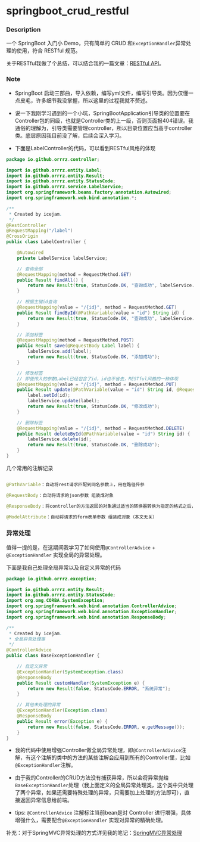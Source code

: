# springboot_crud_restful

### Description

一个 SpringBoot 入门小 Demo，只有简单的 CRUD 和`ExceptionHandler`异常处理的使用，符合 RESTful 规范。

关于RESTful我做了个总结，可以结合我的一篇文章：[RESTful API](<https://orrrz.github.io/posts/restful-api/>)。

### Note

- SpringBoot 启动三部曲，导入依赖，编写yml文件，编写引导类。因为仅懂一点皮毛，许多细节我没掌握，所以这里的过程我就不赘述。
- 说一下我刚学习遇到的一个小坑，SpringBootApplication引导类的位置要在Controller包的同级，也就是Controller类的上一级，否则页面报404错误。我通俗的理解为，引导类需要管理controller，所以目录位置应当高于controller类。底层原因我目前没了解，后续会深入学习。

- 下面是LabelController的代码，可以看到RESTful风格的体现

```java
package io.github.orrrz.controller;

import io.github.orrrz.entity.Label;
import io.github.orrrz.entity.Result;
import io.github.orrrz.entity.StatusCode;
import io.github.orrrz.service.LabelService;
import org.springframework.beans.factory.annotation.Autowired;
import org.springframework.web.bind.annotation.*;

/**
 * Created by icejam.
 */
@RestController
@RequestMapping("/label")
@CrossOrigin
public class LabelController {

    @Autowired
    private LabelService labelService;

    // 查询全部
    @RequestMapping(method = RequestMethod.GET)
    public Result findAll() {
        return new Result(true, StatusCode.OK, "查询成功", labelService.findAll());
    }

    // 根据主键id查询
    @RequestMapping(value = "/{id}", method = RequestMethod.GET)
    public Result findById(@PathVariable(value = "id") String id) {
        return new Result(true, StatusCode.OK, "查询成功", labelService.findById(id));
    }

    // 添加标签
    @RequestMapping(method = RequestMethod.POST)
    public Result save(@RequestBody Label label) {
        labelService.add(label);
        return new Result(true, StatusCode.OK, "添加成功");
    }

    // 修改标签
    // 即使传入的参数Label已经包含了id，id也不省去，RESTful风格的一种体现
    @RequestMapping(value = "/{id}", method = RequestMethod.PUT)
    public Result update(@PathVariable(value = "id") String id, @RequestBody Label label) {
        label.setId(id);
        labelService.update(label);
        return new Result(true, StatusCode.OK, "修改成功");
    }

    // 删除标签
    @RequestMapping(value = "/{id}", method = RequestMethod.DELETE)
    public Result deleteById(@PathVariable(value = "id") String id) {
        labelService.delete(id);
        return new Result(true, StatusCode.OK, "删除成功");
    }
}


```



几个常用的注解记录

```java

@PathVariable：自动将rest请求匹配到同名参数上，用在路径传参

@RequestBody：自动将请求的json参数 组装成对象

@ResponseBody：将controller的方法返回的对象通过适当的转换器转换为指定的格式之后，写入到response对象的body区，通常用来返回JSON数据或者是XML

@ModelAttribute：自动将请求的form表单参数 组装成对象（本文无关）
```





### 异常处理

值得一提的是，在这期间我学习了如何使用`@ControllerAdvice` + `@ExceptionHandler` 实现全局的异常处理。

下面是我自己处理全局异常以及自定义异常的代码

```java
package io.github.orrrz.exception;

import io.github.orrrz.entity.Result;
import io.github.orrrz.entity.StatusCode;
import org.omg.CORBA.SystemException;
import org.springframework.web.bind.annotation.ControllerAdvice;
import org.springframework.web.bind.annotation.ExceptionHandler;
import org.springframework.web.bind.annotation.ResponseBody;

/**
 * Created by icejam.
 * 全局异常处理类
 */
@ControllerAdvice
public class BaseExceptionHandler {

    // 自定义异常
    @ExceptionHandler(SystemException.class)
    @ResponseBody
    public Result customHandler(SystemException e) {
        return new Result(false, StatusCode.ERROR, "系统异常");
    }

    // 其他未处理的异常
    @ExceptionHandler(Exception.class)
    @ResponseBody
    public Result error(Exception e) {
        return new Result(false, StatusCode.ERROR, e.getMessage());
    }
}
```

- 我的代码中使用增强Controller做全局异常处理，即`@ControllerAdivice`注解，有这个注解的类中的方法的某些注解会应用到所有的Controller里，比如`@ExceptionHandler`注解。

- 由于我的Controller的CRUD方法没有捕获异常，所以会将异常抛给`BaseExceptionHandler`处理（我上面定义的全局异常处理类，这个类中只处理了两个异常，如果还需要特殊处理的异常，只需要加上处理的方法即可），直接返回异常信息给前端。

- tips: `@ControllerAdvice` 注解标注当前bean是对 Controller 进行增强，具体增强什么，需要配合`@ExceptionHandler` 实现对异常的精确处理。

补充：对于SpringMVC异常处理的方式详见我的笔记：[SpringMVC异常处理](<https://orrrz.github.io/posts/springmvc%E5%BC%82%E5%B8%B8%E5%A4%84%E7%90%86/>)

